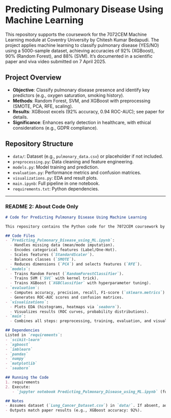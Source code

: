 # Predicting Pulmonary Disease Using Machine Learning

This repository supports the coursework for the 7072CEM Machine Learning module at Coventry University by Chitesh Kumar Bedapudi. The project applies machine learning to classify pulmonary disease (YES/NO) using a 5000-sample dataset, achieving accuracies of 92% (XGBoost), 90% (Random Forest), and 88% (SVM). It’s documented in a scientific paper and viva video submitted on 7 April 2025.

## Project Overview
- **Objective**: Classify pulmonary disease presence and identify key predictors (e.g., oxygen saturation, smoking history).
- **Methods**: Random Forest, SVM, and XGBoost with preprocessing (SMOTE, PCA, RFE, scaling).
- **Results**: XGBoost excels (92% accuracy, 0.94 ROC-AUC); see paper for details.
- **Significance**: Enhances early detection in healthcare, with ethical considerations (e.g., GDPR compliance).

## Repository Structure
- `data/`: Dataset (e.g., `pulmonary_data.csv`) or placeholder if not included.
- `preprocessing.py`: Data cleaning and feature engineering.
- `models.py`: Model training and prediction.
- `evaluation.py`: Performance metrics and confusion matrices.
- `visualizations.py`: EDA and result plots.
- `main.ipynb`: Full pipeline in one notebook.
- `requirements.txt`: Python dependencies.



---

### README 2: About Code Only

```markdown
# Code for Predicting Pulmonary Disease Using Machine Learning

This repository contains the Python code for the 7072CEM coursework by Chitesh Kumar Bedapudi, implementing machine learning models to classify pulmonary disease.

## Code Files
- `Predicting_Pulmonary_Disease_using_ML.ipynb`: 
  - Handles missing data (mean/mode imputation).
  - Encodes categorical features (Label/One-Hot).
  - Scales features (`StandardScaler`).
  - Balances classes (`SMOTE`).
  - Reduces dimensions (`PCA`) and selects features (`RFE`).
- `models`: 
  - Trains Random Forest (`RandomForestClassifier`).
  - Trains SVM (`SVC` with kernel trick).
  - Trains XGBoost (`XGBClassifier` with hyperparameter tuning).
- `evaluation`: 
  - Computes accuracy, precision, recall, F1-score (`sklearn.metrics`).
  - Generates ROC-AUC scores and confusion matrices.
- `visualizations`: 
  - Plots EDA (histograms, heatmaps via `seaborn`).
  - Visualizes results (ROC curves, probability distributions).
- `main`: 
  - Combines all steps: preprocessing, training, evaluation, and visualization.

## Dependencies
Listed in `requirements`:
- `scikit-learn`
- `xgboost`
- `imblearn`
- `pandas`
- `numpy`
- `matplotlib`
- `seaborn`

## Running the Code
1. requirements
2. Execute: 
   - `jupyter notebook Predicting_Pulmonary_Disease_using_ML.ipynb` (full pipeline)

## Notes
- Assumes dataset (`Lung_Cancer_Dataset.csv`) in `data/`. If absent, adjust paths.
- Outputs match paper results (e.g., XGBoost accuracy: 92%).
